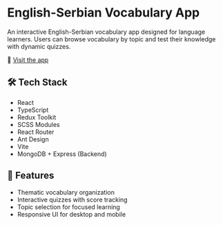 # English-Serbian Vocabulary App

An interactive English-Serbian vocabulary app designed for language learners. Users can browse vocabulary by topic and test their knowledge with dynamic quizzes.

🔗 [Visit the app](https://serbian-learning-app-production.up.railway.app/)

## 🛠 Tech Stack

- React
- TypeScript
- Redux Toolkit
- SCSS Modules
- React Router
- Ant Design
- Vite
- MongoDB + Express (Backend)

## 🎯 Features

- Thematic vocabulary organization
- Interactive quizzes with score tracking
- Topic selection for focused learning
- Responsive UI for desktop and mobile
